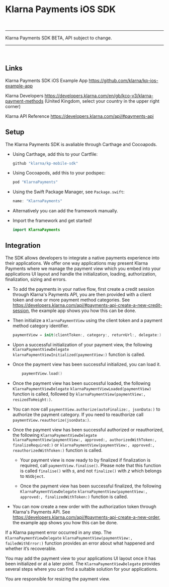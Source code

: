 # Klarna Payments iOS SDK

<br/>

---
Klarna Payments SDK BETA, API subject to change.

---

<br/>


## Links

<!--To Do
Klarna Payments SDK iOS Reference
https://???
-->
Klarna Payments SDK iOS Example App
https://github.com/klarna/kp-ios-example-app

Klarna Developers
https://developers.klarna.com/en/gb/kco-v3/klarna-payment-methods
(United Kingdom, select your country in the upper right corner)

Klarna API Reference
https://developers.klarna.com/api/#payments-api


## Setup

The Klarna Payments SDK is avaliable through Carthage and Cocoapods.

* Using Carthage, add this to your Cartfile:

    ```swift
    github "klarna/kp-mobile-sdk"
    ```

* Using Cocoapods, add this to your podspec:

    ```swift
    pod "KlarnaPayments"
    ```

* Using the Swift Package Manager, see `Package.swift`:

    ```swift
    name: "KlarnaPayments"
    ```

* Alternatively you can add the framework manually.

<!--To Do
* Remember to link the required frameworks as well.

    ```swift
    SafariServices ???
    WebKit ???
    ```
-->
* Import the framework and get started!

    ```swift
    import KlarnaPayments
    ```


## Integration

The SDK allows developers to integrate a native payments experience into their applications. We offer one way applications may present Klarna Payments where we manage the payment view which you embed into your applications UI layout and handle the initialization, loading, authorization, finalization, sizing and errors.

* To add the payments in your native flow, first create a credit session through Klarna's Payments API, you are then provided with a client token and one or more payment method categories. See https://developers.klarna.com/api/#payments-api-create-a-new-credit-session, the example app shows you how this can be done.

* Then initialize a `KlarnaPaymentView` using the client token and a payment method category identifier.

    ```swift
    paymentView = init(clientToken:, category:, returnUrl:, delegate:)
    ```

* Upon a successful initialization of your payment view, the following `KlarnaPaymentViewDelegate` `klarnaPaymentViewInitialized(paymentView:)` function is called.

* Once the payment view has been successful initialized, you can load it.

    ```swift
        paymentView.load()
    ```

* Once the payment view has been successful loaded, the following `KlarnaPaymentViewDelegate` `klarnaPaymentViewLoaded(paymentView)` function is called, followed by `klarnaPaymentView(paymentView:, resizedToHeight:)`.

* You can now call `paymentView.authorize(autoFinalize:, jsonData:)` to authorize the payment category. If you need to reauthorize call `paymentView.reauthorize(jsonData:)`.

* Once the payment view has been successful authorized or reauthorized, the following `KlarnaPaymentViewDelegate` `klarnaPaymentView(paymentView:, approved:, authorizedWithToken:, finalizeRequired:)` or `klarnaPaymentView(paymentView:, approved:, reauthorizedWithToken:)` function is called.

  * Your payment view is now ready to by finalized if finalization is required, call `paymentView.finalise()`. Please note that this function is called `finalise()` with *s*, and not `finalize()` with *z* which belongs to `NSObject`.

  * Once the payment view has been successful finalized, the following `KlarnaPaymentViewDelegate` `klarnaPaymentView(paymentView:, approved:, finalizedWithToken:)` function is called.

* You can now create a new order with the authorization token through Klarna's Payments API. See https://developers.klarna.com/api/#payments-api-create-a-new-order, the example app shows you how this can be done.

If a Klarna payment error occurred in any step. The `KlarnaPaymentViewDelegate` `klarnaPaymentView(paymentView:, failedWithError:)` function provides an error about what happened and whether it’s recoverable.

You may add the payment view to your applications UI layout once it has been initialized or at a later point. The `KlarnaPaymentViewDelegate` provides several steps where you can find a suitable solution for your applications.

You are responsible for resizing the payment view.


<br/>
